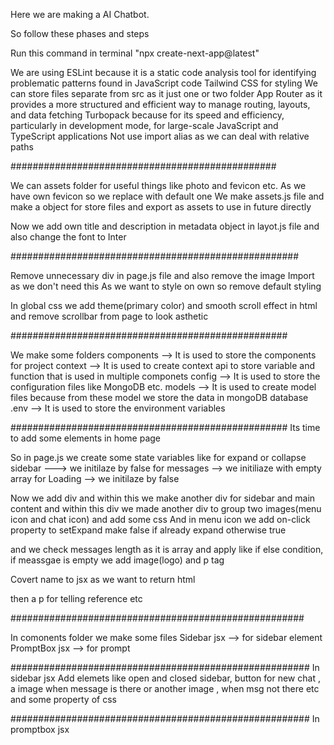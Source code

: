 Here we are making a AI Chatbot.

So follow these phases and steps


Run this command in terminal "npx create-next-app@latest"

We are using 
ESLint because it is a static code analysis tool for identifying problematic patterns found in JavaScript code
Tailwind CSS for styling
We can store files separate from src as it just one or two folder
App Router as it provides a more structured and efficient way to manage routing, layouts, and data fetching
Turbopack because for its speed and efficiency, particularly in development mode, for large-scale JavaScript and TypeScript applications
Not use import alias as we can deal with relative paths

################################################

We can assets folder for useful things like photo and fevicon etc.
As we have own fevicon so we replace with default one
We make assets.js file and make a object for store files and export as assets to use in future directly

Now we add own title and description in metadata object in layot.js file and also change the font to Inter

####################################################

Remove unnecessary div in page.js file and also remove the image Import as we don't need this
As we want to style on own so remove default styling

In global css we add theme(primary color) and smooth scroll effect in html and remove scrollbar from page to look asthetic

##################################################

We make some folders
components --> It is used to store the components for project
context --> It is used to create context api to store variable and function that is used in multiple componets 
config --> It is used to store the configuration files like MongoDB etc.
models --> It is used to create model files because from these model we store the data in mongoDB database 
.env -->   It is used to store the environment variables

##################################################
Its time to add some elements in home page

So in page.js
we create some state variables like
for expand or collapse sidebar ---> we initilaze by false
for messages --> we initiliaze with empty array
for Loading --> we initilaze by false

Now we add div and within this
we make another div for sidebar and main content and within this div we made another div to group two images(menu icon and chat icon) and add some css
And in menu icon we add on-click property to setExpand make false if already expand otherwise true

and we check messages length as it is array and apply like if else condition,  if meassgae is empty we add image(logo) and p tag

Covert name to jsx as we want to return html

then a p for telling reference etc 

#####################################################

In comonents folder
we make some files
Sidebar jsx --> for sidebar element 
PromptBox jsx --> for prompt


######################################################
In sidebar jsx
Add elemets like open and closed sidebar, button for new chat  , a image when message is there or another image , when msg not there etc
and some property of css


######################################################
In promptbox jsx
